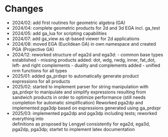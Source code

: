 # Changes

- 2024/02: add first routines for geometric algebra (GA)
- 2024/04: complete geometric products for 2d and 3d EGA incl. ga_test
- 2024/05: add ga_lua for scripting capabilities
- 2024/07: add ga_view as qt-based viewer for 2d applications
- 2024/08: moved EGA (Euclidean GA) in own namespace and created PGA (Projective GA)
- 2024/12: reworked structure of ega2d and ega3d:
                - common base types established
                - missing products added: dot, wdg, rwdg, inner, fat_dot,
                  left- and right complements
                - duality and complements added
                - unified nrm functions for all types
- 2025/01: added ga_prdxpr to automatically generate product expressions for all products
- 2025/02: started to implement parser for string manipulation with ga_prdxpr to
           manipulate and simplify expressions resulting from sandwich products in order
           to optimize performance (still needs completion for automatic simplification)
           Reworked pga2dp and implemented pga3dp based on expressions generated using ga_prdxpr
- 2025/03: implemented pga2dp and pga3dp including tests; reworked everything into  
           definitions as proposed by Lengyel consistently for ega2d, ega3d, pga2dp, pga3dp; startet to implement latex documentation
